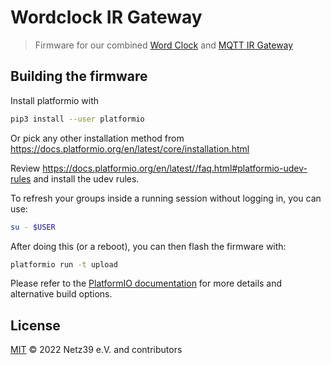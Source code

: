 # Wordclock IR Gateway

> Firmware for our combined [Word Clock](https://wiki.netz39.de/projects:2019:wordclock) and [MQTT IR Gateway](https://wiki.netz39.de/projects:2019:mqtt-ir-gateway)


## Building the firmware

Install platformio with

```bash
pip3 install --user platformio
```

Or pick any other installation method from https://docs.platformio.org/en/latest/core/installation.html

Review https://docs.platformio.org/en/latest//faq.html#platformio-udev-rules and install the udev rules.

To refresh your groups inside a running session without logging in, you can use:

```bash
su - $USER
```

After doing this (or a reboot), you can then flash the firmware with:

```bash
platformio run -t upload
```

Please refer to the [PlatformIO documentation](https://docs.platformio.org/en/latest/core/index.html) for more details and alternative build options.

## License

[MIT](LICENSE.txt) © 2022 Netz39 e.V. and contributors
